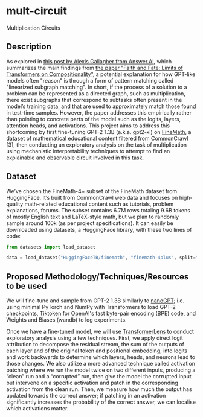 # mult-circuit

Multiplication Circuits

## Description

As explored in [this post by Alexis Gallagher from Answer.AI](https://www.answer.ai/posts/2024-07-25-transformers-as-matchers.html), which summarizes the main findings from [the paper "Faith and Fate: Limits of Transformers on Compositionality"](https://arxiv.org/abs/2305.18654), a potential explanation for how GPT-like models often "reason" is through a form of pattern matching called "linearized subgraph matching". In short, if the process of a solution to a problem can be represented as a directed graph, such as multiplication, there exist subgraphs that correspond to subtasks often present in the model’s training data, and that are used to approximately match those found in test-time samples. However, the paper addresses this empirically rather than pointing to concrete parts of the model such as the logits, layers, attention heads, and activations. This project aims to address this shortcoming by first fine-tuning GPT-2 1.3B (a.k.a. gpt2-xl) on [FineMath](https://huggingface.co/datasets/HuggingFaceTB/finemath), a dataset of mathematical educational content filtered from CommonCrawl [3], then conducting an exploratory analysis on the task of multiplication using mechanistic interpretability techniques to attempt to find an explainable and observable circuit involved in this task.

## Dataset

We’ve chosen the FineMath-4+ subset of the FineMath dataset from HuggingFace. It’s built from CommonCrawl web data and focuses on high-quality math-related educational content such as tutorials, problem explanations, forums. The subset contains 6.7M rows totaling 9.6B tokens of mostly English text and LaTeX-style math, but we plan to randomly sample around 100k (as per project specifications). It can easily be downloaded using datasets, a HuggingFace library, with these two lines of code:

```python
from datasets import load_dataset

data = load_dataset("HuggingFaceTB/finemath", "finemath-4plus", split="train", num_proc=8)
```

## Proposed Methodology/Techniques/Resources to be used

We will fine-tune and sample from GPT-2 1.3B similarly to [nanoGPT](https://github.com/karpathy/nanoGPT/tree/master); i.e. using minimal PyTorch and NumPy with Transformers to load GPT-2 checkpoints, Tiktoken for OpenAI's fast byte-pair encoding (BPE) code, and Weights and Biases (wandb) to log experiments.

Once we have a fine-tuned model, we will use [TransformerLens](https://github.com/TransformerLensOrg/TransformerLens) to conduct exploratory analysis using a few techniques. First, we apply direct logit attribution to decompose the residual stream, the sum of the outputs of each layer and of the original token and positional embedding, into logits and work backwards to determine which layers, heads, and neurons lead to those changes. We also utilize a more advanced technique called activation patching where we run the model twice on two different inputs, producing a “clean” run and a “corrupted” run, then give the model the corrupted input but intervene on a specific activation and patch in the corresponding activation from the clean run. Then, we measure how much the output has updated towards the correct answer; if patching in an activation significantly increases the probability of the correct answer, we can localise which activations matter.

